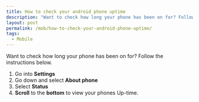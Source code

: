 ```yaml
---
title: How to check your android phone uptime
description: "Want to check how long your phone has been on for? Follow the instructions below."
layout: post
permalink: /mob/how-to-check-your-android-phone-uptime/
tags:
  - Mobile
---
```

Want to check how long your phone has been on for? Follow the instructions below.

  1. Go into **Settings**
  2. Go down and select **About phone**
  3. Select **Status**
  4. **Scroll** to the **bottom** to view your phones Up-time.
